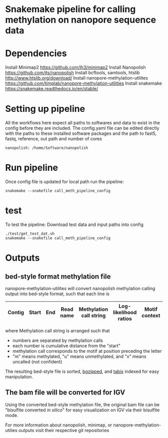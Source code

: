 # Snakemake pipeline for calling methylation on nanopore sequence data 

# Dependencies
Install Minimap2 https://github.com/lh3/minimap2
Install Nanopolish https://github.com/jts/nanopolish
Install bcftools, samtools, htslib http://www.htslib.org/download/
Install nanopore-methylation-utilites https://github.com/timplab/nanopore-methylation-utilities
Install snakemake https://snakemake.readthedocs.io/en/stable/

# Setting up pipeline
All the workflows here expect all paths to softwares and data to exist in the config before they are included. 
The config.yaml file can be edited directly with the paths to these installed software packages and the path to fast5, fastq, reference, out path and number of cores
```
nanopolish: /home/Software/nanopolish
```

# Run pipeline
Once config file is updated for local path run the pipeline:

```
snakemake --snakefile call_meth_pipeline_config
```
# test
To test the pipeline:
Download test data and input paths into config
```
./test/get_test_dat.sh
snakemake --snakefile call_meth_pipeline_config
```

# Outputs
bed-style format methylation file
------
nanopore-methylation-utilites will convert nanopolish methylation calling output into bed-style format, such that each line is

|Contig |Start  |End  |Read name  |Methylation call string  |Log-likelihood ratios  |Motif context  |
|-------|-------|-----|-----------|-------------------------|-----------------------|---------------|

where Methylation call string is arranged such that 
- numbers are separated by methylation calls
- each number is cumulative distance from the "start"
- methylation call corresponds to the motif at position preceding the letter
- "m" means methylated, "u" means unmethylated, and "x" means uncalled (not confident)

The resulting bed-style file is sorted, [bgzipped](http://www.htslib.org/doc/bgzip.html), and [tabix](http://www.htslib.org/doc/tabix.html) indexed for easy manipulation.  


The bam file will be converted for IGV
------
Using the converted bed-style methylation file, the original bam file can be "bisulfite converted _in silico_" for easy visualization on IGV via their bisulfite mode.

For more information about nanopolish, minimap, or nanopore-methylation-utilies outputs visit their respective git repositories

